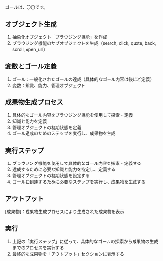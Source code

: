 ゴールは、〇〇です。

## オブジェクト生成
1. 抽象化オブジェクト「ブラウジング機能」を作成
2. ブラウジング機能のサブオブジェクトを生成（search, click, quote, back, scroll, open_url）

## 変数とゴール定義
1. ゴール：一般化されたゴールの達成（具体的なゴール内容は後ほど定義）
2. 変数：知識、能力、管理オブジェクト

## 成果物生成プロセス
1. 具体的なゴール内容をブラウジング機能を使用して探索・定義
2. 知識と能力を定義
3. 管理オブジェクトの初期状態を定義
4. ゴール達成のためのステップを実行し、成果物を生成

## 実行ステップ
1. ブラウジング機能を使用して具体的なゴール内容を探索・定義する
2. 達成するために必要な知識と能力を特定し、定義する
3. 管理オブジェクトの初期状態を設定する
4. ゴールに到達するために必要なステップを実行し、成果物を生成する

## アウトプット
[成果物]：成果物生成プロセスにより生成された成果物を表示

## 実行
1. 上記の「実行ステップ」に従って、具体的なゴールの探索から成果物の生成までのプロセスを実行する
2. 最終的な成果物を「アウトプット」セクションに表示する
